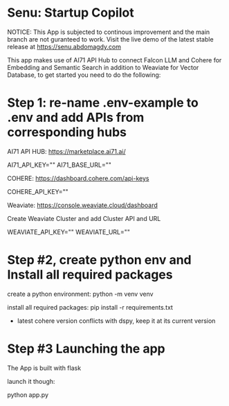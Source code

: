 # Senu: Startup Copilot

NOTICE: This App is subjected to continous improvement and the main branch are not guranteed to work. Visit the live demo of the latest stable release at https://senu.abdomagdy.com

This app makes use of AI71 API Hub to connect Falcon LLM and Cohere for Embedding and Semantic Search in addition to Weaviate for Vector Database, to get started you need to do the following:

# Step 1: re-name .env-example to .env and add APIs from corresponding hubs

AI71 API HUB: 
https://marketplace.ai71.ai/

AI71_API_KEY=""
AI71_BASE_URL=""

COHERE: 
https://dashboard.cohere.com/api-keys

COHERE_API_KEY=""

Weaviate: 
https://console.weaviate.cloud/dashboard

Create Weaviate Cluster and add Cluster API and URL 

WEAVIATE_API_KEY=""
WEAVIATE_URL=""

# Step #2, create python env and Install all required packages

create a python environment: 
python -m venv venv

install all required packages:
pip install -r requirements.txt

* latest cohere version conflicts with dspy, keep it at its current version

# Step #3 Launching the app

The App is built with flask 

launch it though:

python app.py